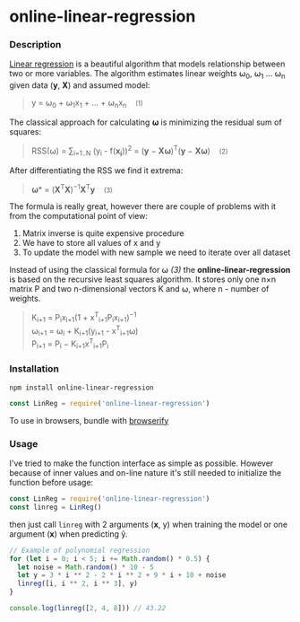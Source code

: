 # online-linear-regression

### Description
[Linear regression](https://en.wikipedia.org/wiki/Linear_regression) is a beautiful algorithm that models relationship between two or more variables. The algorithm estimates linear weights ⍵<sub>0</sub>, ⍵<sub>1</sub> … ⍵<sub>n</sub> given data (<b>y</b>, <b>X</b>) and assumed model: 
> y = ⍵<sub>0</sub> + ⍵<sub>1</sub>x<sub>1</sub> + … + ⍵<sub>n</sub>x<sub>n</sub>&nbsp;
&nbsp;&nbsp;<small>(1)</small>

The classical approach for calculating <b>⍵</b> is minimizing the residual sum of squares:
> RSS(⍵) = ∑<sub>i=1..N</sub> (y<sub>i</sub> - f(<b>x<sub>i</sub></b>))<sup>2</sup> = (<b>y</b> − <b>X⍵</b>)<sup>T</sup>(<b>y</b> − <b>X⍵</b>)&nbsp;
&nbsp;&nbsp;<small>(2)</small>

After differentiating the RSS we find it extrema:
> <b>⍵</b>* = (<b>X</b><sup>T</sup><b>X</b>)<sup>−1</sup><b>X</b><sup>T</sup><b>y</b>&nbsp;
&nbsp;&nbsp;<small>(3)</small>

The formula is really great, however there are couple of problems with it from the computational point of view:
1. Matrix inverse is quite expensive procedure
2. We have to store all values of x and y
3. To update the model with new sample we need to iterate over all dataset

Instead of using the classical formula for ⍵ <i>(3)</i> the <b>online-linear-regression</b> is based on the recursive least squares algorithm. It stores only one n×n matrix P and two n-dimensional vectors K and ⍵, where n - number of weights.

> K<sub>i+1</sub> = P<sub>i</sub>x<sub>i+1</sub>(1 + x<sup>T</sup><sub>i+1</sub>P<sub>i</sub>x<sub>i+1</sub>)<sup>−1</sup><br>
> ⍵<sub>i+1</sub> = ⍵<sub>i</sub> + K<sub>i+1</sub>(y<sub>i+1</sub> - x<sup>T</sup><sub>i+1</sub>⍵)<br>
> P<sub>i+1</sub> = P<sub>i</sub> − K<sub>i+1</sub>x<sup>T</sup><sub>i+1</sub>P<sub>i</sub>


### Installation
```npm install online-linear-regression```

```javascript
const LinReg = require('online-linear-regression')
```

To use in browsers, bundle with [browserify](https://github.com/browserify/browserify)

### Usage
I've tried to make the function interface as simple as possible. However because of inner values and on-line nature it's still needed to initialize the function before usage:

```javascript
const LinReg = require('online-linear-regression')
const linreg = LinReg()
```

then just call ```linreg``` with 2 arguments (<b>x</b>, y) when training the model or one argument (<b>x</b>) when predicting ŷ.

```javascript
// Example of polynomial regression
for (let i = 0; i < 5; i += Math.random() * 0.5) {
  let noise = Math.random() * 10 - 5
  let y = 3 * i ** 2 - 2 * i ** 2 + 9 * i + 10 + noise
  linreg([i, i ** 2, i ** 3], y)
}

console.log(linreg([2, 4, 8])) // 43.22
```
